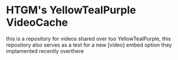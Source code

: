 # HTGM's YellowTealPurple VideoCache
this is a repository for videos shared over too YellowTealPurple, this repository also serves as a test for a new [video] embed option they implamented recently overthere
